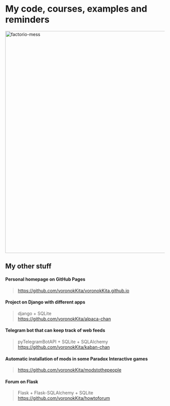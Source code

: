 # My code, courses, examples and reminders

<img src="factorio-b.jpg" width="700" alt="factorio-mess">

## My other stuff

#### Personal homepage on GitHub Pages

> https://github.com/voronokKita/voronokKita.github.io

#### Project on Django with different apps

> django + SQLite <br>
> https://github.com/voronokKita/alpaca-chan

#### Telegram bot that can keep track of web feeds

> pyTelegramBotAPI + SQLite + SQLAlchemy <br>
> https://github.com/voronokKita/kaban-chan

#### Automatic installation of mods in some Paradox Interactive games

> https://github.com/voronokKita/modstothepeople

#### Forum on Flask

> Flask + Flask-SQLAlchemy + SQLite <br>
> https://github.com/voronokKita/howtoforum
